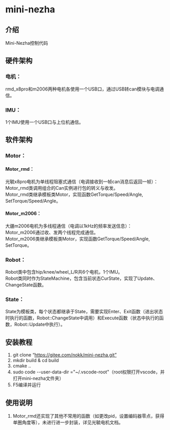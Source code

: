 # mini-nezha

## 介绍
Mini-Nezha控制代码

## 硬件架构
### 电机：
rmd_x8pro和m2006两种电机各使用一个USB口，通过USB转can模块与电调通信。
### IMU：
1个IMU使用一个USB口与上位机通信。

## 软件架构
### Motor：
#### Motor_rmd：
光毓x8pro电机为单线程阻塞式通信（电调接收到一帧can消息后返回一帧）：  
Motor_rmd类调用组合的Can实例进行包的转义与收发。  
Motor_rmd类继承模板类Motor，实现函数GetTorque/Speed/Angle, SetTorque/Speed/Angle。
#### Motor_m2006：
大疆m2006电机为多线程通信（电调以1kHz的频率发送信息）：  
Motor_m2006通过收、发两个线程完成通信。  
Motor_m2006类继承模板类Motor，实现函数GetTorque/Speed/Angle, SetTorque。
### Robot：
Robot类中包含hip/knee/wheel_L/R共6个电机，1个IMU。  
Robot类同时作为StateMachine，包含当前状态CurState，实现了Update、ChangeState函数。
### State：
State为模板类，每个状态都继承于State，需要实现Enter、Exit函数（进出状态时执行的函数，Robot::ChangeState中调用）和Execute函数（状态中执行的函数，Robot::Update中执行）。

## 安装教程
1.  git clone “https://gitee.com/nokk/mini-nezha.git”
2.  mkdir build & cd build
3.  cmake ..
4.  sudo code --user-data-dir ="~/.vscode-root"（root权限打开vscode，并打开mini-nezha文件夹）
5.  F5编译并运行

## 使用说明
1.  Motor_rmd还实现了其他不常用的函数（如更改pid，设置编码器零点，获得单圈角度等），未进行进一步封装，详见光毓电机文档。
